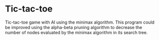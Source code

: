 # Tic-tac-toe
Tic-tac-toe game with AI using the minimax algorithm.
This program could be improved using the alpha-beta pruning algorithm to decrease the number of nodes evaluated by the minimax algorithm in its search tree.
